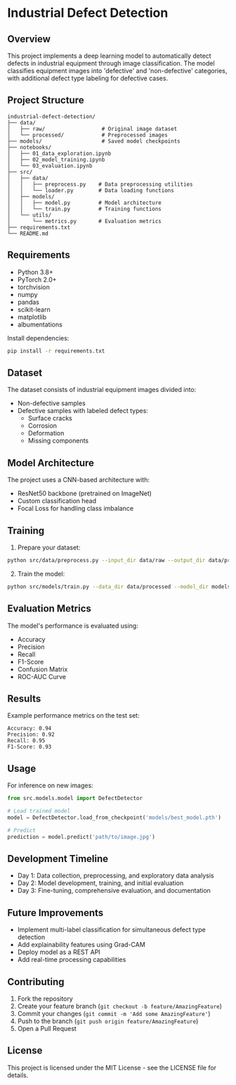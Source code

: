 # Industrial Defect Detection

## Overview
This project implements a deep learning model to automatically detect defects in industrial equipment through image classification. The model classifies equipment images into 'defective' and 'non-defective' categories, with additional defect type labeling for defective cases.

## Project Structure
```
industrial-defect-detection/
├── data/
│   ├── raw/                  # Original image dataset
│   └── processed/            # Preprocessed images
├── models/                   # Saved model checkpoints
├── notebooks/               
│   ├── 01_data_exploration.ipynb
│   ├── 02_model_training.ipynb
│   └── 03_evaluation.ipynb
├── src/
│   ├── data/
│   │   ├── preprocess.py    # Data preprocessing utilities
│   │   └── loader.py        # Data loading functions
│   ├── models/
│   │   ├── model.py         # Model architecture
│   │   └── train.py         # Training functions
│   └── utils/
│       └── metrics.py       # Evaluation metrics
├── requirements.txt
└── README.md
```

## Requirements
- Python 3.8+
- PyTorch 2.0+
- torchvision
- numpy
- pandas
- scikit-learn
- matplotlib
- albumentations

Install dependencies:
```bash
pip install -r requirements.txt
```

## Dataset
The dataset consists of industrial equipment images divided into:
- Non-defective samples
- Defective samples with labeled defect types:
  - Surface cracks
  - Corrosion
  - Deformation
  - Missing components

## Model Architecture
The project uses a CNN-based architecture with:
- ResNet50 backbone (pretrained on ImageNet)
- Custom classification head
- Focal Loss for handling class imbalance

## Training
1. Prepare your dataset:
```bash
python src/data/preprocess.py --input_dir data/raw --output_dir data/processed
```

2. Train the model:
```bash
python src/models/train.py --data_dir data/processed --model_dir models
```

## Evaluation Metrics
The model's performance is evaluated using:
- Accuracy
- Precision
- Recall
- F1-Score
- Confusion Matrix
- ROC-AUC Curve

## Results
Example performance metrics on the test set:
```
Accuracy: 0.94
Precision: 0.92
Recall: 0.95
F1-Score: 0.93
```

## Usage
For inference on new images:
```python
from src.models.model import DefectDetector

# Load trained model
model = DefectDetector.load_from_checkpoint('models/best_model.pth')

# Predict
prediction = model.predict('path/to/image.jpg')
```

## Development Timeline
- Day 1: Data collection, preprocessing, and exploratory data analysis
- Day 2: Model development, training, and initial evaluation
- Day 3: Fine-tuning, comprehensive evaluation, and documentation

## Future Improvements
- Implement multi-label classification for simultaneous defect type detection
- Add explainability features using Grad-CAM
- Deploy model as a REST API
- Add real-time processing capabilities

## Contributing
1. Fork the repository
2. Create your feature branch (`git checkout -b feature/AmazingFeature`)
3. Commit your changes (`git commit -m 'Add some AmazingFeature'`)
4. Push to the branch (`git push origin feature/AmazingFeature`)
5. Open a Pull Request

## License
This project is licensed under the MIT License - see the LICENSE file for details.

